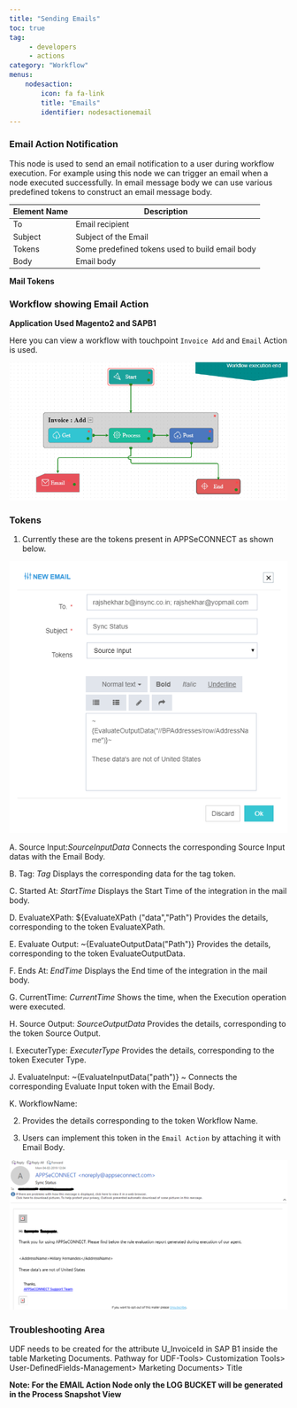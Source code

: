 ```yaml
---
title: "Sending Emails"
toc: true
tag: 
     - developers
     - actions
category: "Workflow"
menus: 
    nodesaction:
        icon: fa fa-link
        title: "Emails" 
        identifier: nodesactionemail
---
```


### Email Action Notification 

This node is used to send an email notification to a user during workflow execution. For example using this node we can trigger an email when a node executed successfully. 
In email message body we can use various predefined tokens to construct an email message body. 

|  Element Name | Description  |
|---|---|
| To  | Email recipient  |
| Subject  | Subject of the Email  |
| Tokens  | Some predefined tokens used to build email body|
| Body  | Email body |


**Mail Tokens**

### Workflow showing Email Action

**Application Used Magento2 and SAPB1**

Here you can view a workflow with touchpoint `Invoice Add` and `Email` Action is used.

![EmailAction](/staticfiles/workflow-management/media/Email/EmailAction.png)

### Tokens

1. Currently these are the tokens present in APPSeCONNECT as shown below. 

![Emailtokens](/staticfiles/workflow-management/media/Email/Emailtokens.png)

A. Source Input:${SourceInputData}$
Connects the corresponding Source Input datas with the Email Body.

B. Tag: ${Tag}$
Displays the corresponding data for the tag token.

C. Started At: ${StartTime}$
Displays the Start Time of the integration in the mail body.

D. EvaluateXPath: ${EvaluateXPath ("data","Path")
Provides the details, corresponding to the token EvaluateXPath.

E.	Evaluate Output: ~{EvaluateOutputData("Path")}
Provides the details, corresponding to the token EvaluateOutputData.

F.	Ends At: ${EndTime}$
Displays the End time of the integration in the mail body.

G.	CurrentTime: ${CurrentTime}$
Shows the time, when the Execution operation were executed.

H.	Source Output: ${SourceOutputData}$
Provides the details, corresponding to the token Source Output.

I. 	ExecuterType: ${ExecuterType}$
Provides the details, corresponding to the token Executer Type.

J.	EvaluateInput: ~{EvaluateInputData("path")} ~
Connects the corresponding Evaluate Input token with the Email Body.

K.	WorkflowName:

2. Provides the details corresponding to the token Workflow Name.

3. Users can implement this token in the `Email Action` by attaching it with Email Body.

![Emailbody](/staticfiles/workflow-management/media/Email/Emailbody.png)


### Troubleshooting Area 

UDF needs to be created for the attribute U_InvoiceId in SAP B1 inside the table Marketing Documents.
Pathway for UDF-Tools> Customization Tools> User-DefinedFields-Management> Marketing Documents> Title

**Note: For the EMAIL Action Node only the LOG BUCKET will be generated in the Process Snapshot View**

